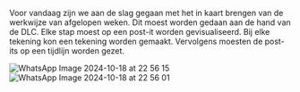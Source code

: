 Voor vandaag zijn we aan de slag gegaan met het in kaart brengen van de werkwijze van afgelopen weken. Dit moest worden gedaan aan de hand van de DLC. Elke stap moest op een post-it worden gevisualiseerd. Bij elke tekening kon een tekening worden gemaakt. Vervolgens moesten de post-its op een tijdlijn worden gezet.

![WhatsApp Image 2024-10-18 at 22 56 15](https://github.com/user-attachments/assets/bb9b0957-57b7-4a4a-8952-e68e655e9624)
![WhatsApp Image 2024-10-18 at 22 56 01](https://github.com/user-attachments/assets/77ff8c53-6555-432b-b190-1bfdfb5262a2)
